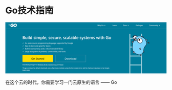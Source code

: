 # Go技术指南

![image-20240830203450790](images/image-20240830203450790.png)

在这个云的时代，你需要学习一门云原生的语言 —— Go
